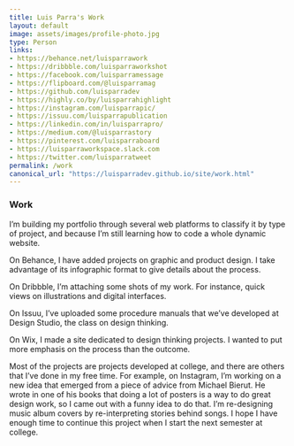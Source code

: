 ```yaml
---
title: Luis Parra's Work
layout: default
image: assets/images/profile-photo.jpg
type: Person
links:
- https://behance.net/luisparrawork
- https://dribbble.com/luisparraworkshot
- https://facebook.com/luisparramessage
- https://flipboard.com/@luisparramag
- https://github.com/luisparradev
- https://highly.co/by/luisparrahighlight
- https://instagram.com/luisparrapic/
- https://issuu.com/luisparrapublication
- https://linkedin.com/in/luisparrapro/
- https://medium.com/@luisparrastory
- https://pinterest.com/luisparraboard
- https://luisparraworkspace.slack.com
- https://twitter.com/luisparratweet
permalink: /work
canonical_url: "https://luisparradev.github.io/site/work.html"
---
```


<h3>Work</h3>

<p>I’m building my portfolio through several web platforms to classify it by type of project, and because I’m still learning how to code a whole dynamic website.
</p>

<p>On Behance, I have added projects on graphic and product design. I take advantage of its infographic format to give details about the process.
</p>

<p>On Dribbble, I’m attaching some shots of my work. For instance, quick views on illustrations and digital interfaces.
</p>

<p>On Issuu, I’ve uploaded some procedure manuals that we’ve developed at Design Studio, the class on design thinking.
</p>

<p>On Wix, I made a site dedicated to design thinking projects. I wanted to put more emphasis on the process than the outcome.
</p>

<p>Most of the projects are projects developed at college, and there are others that I’ve done in my free time. For example, on Instagram, I’m working on a new idea that emerged from a piece of advice from Michael Bierut. He wrote in one of his books that doing a lot of posters is a way to do great design work, so I came out with a funny idea to do that. I’m re-designing music album covers by re-interpreting stories behind songs. I hope I have enough time to continue this project when I start the next semester at college.
</p>

